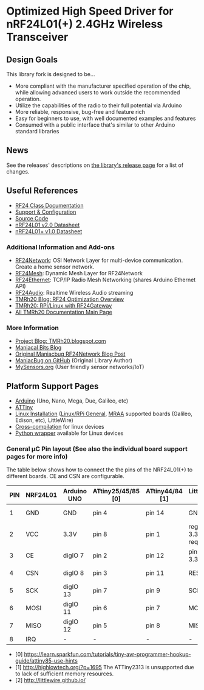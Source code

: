 # Optimized High Speed Driver for nRF24L01(+) 2.4GHz Wireless Transceiver

## Design Goals
This library fork is designed to be...
- More compliant with the manufacturer specified operation of the chip, while allowing advanced users
to work outside the recommended operation.
- Utilize the capabilities of the radio to their full potential via Arduino
- More reliable, responsive, bug-free and feature rich
- Easy for beginners to use, with well documented examples and features
- Consumed with a public interface that's similar to other Arduino standard libraries

## News
See the releases' descriptions on
[the library's release page](http://github.com/nRF24/RF24/releases) for a list of
changes.

## Useful References
- [RF24 Class Documentation](classRF24.html)
- [Support & Configuration](pages.html)
- [Source Code](https://github.com/nRF24/RF24/)
- [nRF24L01 v2.0 Datasheet](http://github.com/nRF24/RF24/raw/master/datasheets/nRF24L01_datasheet_v2.pdf)
- [nRF24L01+ v1.0 Datasheet](http://github.com/nRF24/RF24/raw/master/datasheets/nRF24L01P_datasheet_v1.pdf)

### Additional Information and Add-ons
- [RF24Network](http://nRF24.github.io/RF24Network): OSI Network Layer for multi-device communication. Create a home sensor network.
- [RF24Mesh](http://nRF24.github.io/RF24Mesh): Dynamic Mesh Layer for RF24Network
- [RF24Ethernet](http://nRF24.github.io/RF24Ethernet): TCP/IP Radio Mesh Networking (shares Arduino Ethernet API)
- [RF24Audio](http://nRF24.github.io/RF24Audio): Realtime Wireless Audio streaming
- [TMRh20 Blog: RF24 Optimization Overview](http://tmrh20.blogspot.com/2014/03/high-speed-data-transfers-and-wireless.html)
- [TMRh20: RPi/Linux with RF24Gateway](http://tmrh20.blogspot.com/2016/08/raspberry-pilinux-with-nrf24l01.html)
- [All TMRh20 Documentation Main Page](http://tmrh20.github.io/)

### More Information
- [Project Blog: TMRh20.blogspot.com](http://TMRh20.blogspot.com)
- [Maniacal Bits Blog](http://maniacalbits.blogspot.ca/)
- [Original Maniacbug RF24Network Blog Post](https://maniacbug.wordpress.com/2012/03/30/rf24network/)
- [ManiacBug on GitHub](https://github.com/maniacbug/RF24) (Original Library Author)
- [MySensors.org](http://www.mysensors.org/) (User friendly sensor networks/IoT)

## Platform Support Pages
- [Arduino](md_docs_arduino.html) (Uno, Nano, Mega, Due, Galileo, etc)
- [ATTiny](md_docs_attiny.html)
- [Linux Installation](md_docs_linux_install.html) ([Linux/RPi General](md_docs_rpi_general.html), [MRAA](md_docs_mraa.html) supported boards (Galileo, Edison, etc), LittleWire)
- [Cross-compilation](md_docs_cross_compile.html) for linux devices
- [Python wrapper](md_docs_python_wrapper.html) available for Linux devices

### General µC Pin layout (See also the individual board support pages for more info)
The table below shows how to connect the the pins of the NRF24L01(+) to different boards.
CE and CSN are configurable.

| PIN | NRF24L01 | Arduino UNO | ATtiny25/45/85 [0] | ATtiny44/84 [1] | LittleWire [2]          |    RPI     | RPi -P1 Connector |
|-----|----------|-------------|--------------------|-----------------|-------------------------|------------|-------------------|
|  1  |   GND    |   GND       |     pin 4          |    pin 14       | GND                     | rpi-gnd    |     (25)          |
|  2  |   VCC    |   3.3V      |     pin 8          |    pin  1       | regulator 3.3V required | rpi-3v3    |     (17)          |
|  3  |   CE     |   digIO 7   |     pin 2          |    pin 12       | pin to 3.3V             | rpi-gpio22 |     (15)          |
|  4  |   CSN    |   digIO 8   |     pin 3          |    pin 11       | RESET                   | rpi-gpio8  |     (24)          |
|  5  |   SCK    |   digIO 13  |     pin 7          |    pin  9       | SCK                     | rpi-sckl   |     (23)          |
|  6  |   MOSI   |   digIO 11  |     pin 6          |    pin  7       | MOSI                    | rpi-mosi   |     (19)          |
|  7  |   MISO   |   digIO 12  |     pin 5          |    pin  8       | MISO                    | rpi-miso   |     (21)          |
|  8  |   IRQ    |      -      |        -           |         -       | -                       |    -       |       -           |

- [0] https://learn.sparkfun.com/tutorials/tiny-avr-programmer-hookup-guide/attiny85-use-hints
- [1] http://highlowtech.org/?p=1695 The ATTiny2313 is unsupported due to lack of sufficient memory resources.
- [2] http://littlewire.github.io/
